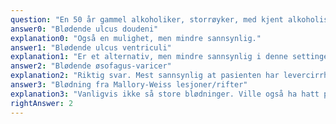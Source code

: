 ```yaml
---
question: "En 50 år gammel alkoholiker, storrøyker, med kjent alkoholisk leversykdom sitter hjemme og ser på TV da han blir kvalm og plutselig kaster opp store mengder friskt blod. Han kommer i ambulanse til sykehuset hvor du har vakt i akuttmottaket. Han er blek, men klar og rimelig orientert. Det lukter alkohol av han. Hva er mest sannsynlige diagnose?"
answer0: "Blødende ulcus doudeni"
explanation0: "Også en mulighet, men mindre sannsynlig."
answer1: "Blødende ulcus ventriculi"
explanation1: "Er et alternativ, men mindre sannsynlig i denne settingen."
answer2: "Blødende øsofagus-varicer"
explanation2: "Riktig svar. Mest sannsynlig at pasienten har levercirrhose og portal hypertensjon. Kan da ha utviklet øsofagusvaricer som kan styrtblø uten flere bakenforliggende symptomer."
answer3: "Blødning fra Mallory-Weiss lesjoner/rifter"
explanation3: "Vanligvis ikke så store blødninger. Ville også ha hatt periode i forkant av mye oppkast."
rightAnswer: 2
---
```

